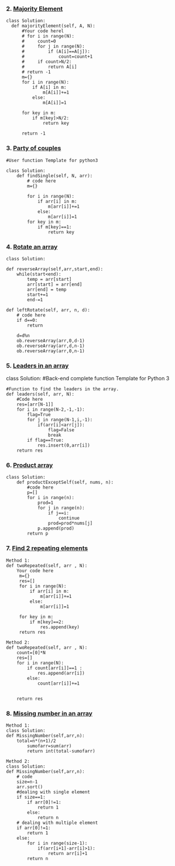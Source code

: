 ### 2. [Majority Element](https://practice.geeksforgeeks.org/problems/majority-element-1587115620/1?utm_source=gfg&utm_medium=article&utm_campaign=bottom_sticky_on_article)
    class Solution:
      def majorityElement(self, A, N):
          #Your code herel
          # for i in range(N):
          #     count=0
          #     for j in range(N):
          #         if (A[i]==A[j]):
          #             count=count+1
          #     if count>N/2:
          #         return A[i]
          # return -1
          m={}
          for i in range(N):
              if A[i] in m:
                  m[A[i]]+=1
              else:
                  m[A[i]]=1

          for key in m:
              if m[key]>N/2:
                  return key

          return -1
          
### 3.  [Party of couples](https://practice.geeksforgeeks.org/problems/alone-in-couple5507/1)
    #User function Template for python3

    class Solution:
        def findSingle(self, N, arr):
            # code here
            m={}

            for i in range(N):
                if arr[i] in m:
                    m[arr[i]]+=1
                else:
                    m[arr[i]]=1
            for key in m:
                if m[key]==1:
                    return key        
### 4. [Rotate an array](https://practice.geeksforgeeks.org/problems/reversal-algorithm5340/1?utm_source=gfg&utm_medium=article_practice_tab&utm_campaign=article_practice_tab)
    class Solution:
    
    def reverseArray(self,arr,start,end):
        while(start<end):
            temp = arr[start]
            arr[start] = arr[end]
            arr[end] = temp
            start+=1
            end-=1
            
    def leftRotate(self, arr, n, d):
        # code here
        if d==0:
            return
            
        d=d%n
        ob.reverseArray(arr,0,d-1)
        ob.reverseArray(arr,d,n-1)
        ob.reverseArray(arr,0,n-1)

### 5. [Leaders in an array](https://practice.geeksforgeeks.org/problems/leaders-in-an-array-1587115620/1?utm_source=gfg&utm_medium=article&utm_campaign=bottom_sticky_on_article)
    
class Solution:
    #Back-end complete function Template for Python 3
    
    #Function to find the leaders in the array.
    def leaders(self, arr, N):
        #Code here
        res=[arr[N-1]]
        for i in range(N-2,-1,-1):
            flag=True
            for j in range(N-1,i,-1):
                if(arr[i]<arr[j]):
                    flag=False
                    break
            if flag==True:
                res.insert(0,arr[i])
        return res
      
### 6. [Product array](https://practice.geeksforgeeks.org/problems/product-array-puzzle4525/1?utm_source=gfg&utm_medium=article&utm_campaign=bottom_sticky_on_article)
    class Solution:
        def productExceptSelf(self, nums, n):
            #code here
            p=[]
            for i in range(n):
                prod=1
                for j in range(n):
                    if j==i:
                        continue
                    prod=prod*nums[j]
                p.append(prod)
            return p
            
### 7. [Find 2 repeating elements](https://practice.geeksforgeeks.org/problems/two-repeated-elements-1587115621/1?utm_source=gfg&utm_medium=article&utm_campaign=bottom_sticky_on_article)
    Method 1:
    def twoRepeated(self, arr , N):
        Your code here
         m={}
         res=[]
         for i in range(N):
             if arr[i] in m:
                 m[arr[i]]+=1
             else:
                 m[arr[i]]=1
        
         for key in m:
             if m[key]==2:
                 res.append(key)
         return res
    
    Method 2: 
    def twoRepeated(self, arr , N):
        count=[0]*N
        res=[]
        for i in range(N):
            if count[arr[i]]==1 :
                res.append(arr[i])
            else:
                count[arr[i]]+=1
                
                
        return res
        
### 8. [Missing number in an array](https://practice.geeksforgeeks.org/problems/missing-number-in-array1416/1?utm_source=gfg&utm_medium=article_practice_tab&utm_campaign=article_practice_tab)
    Method 1:
    class Solution:
    def MissingNumber(self,arr,n):
        total=n*(n+1)/2
            sumofarr=sum(arr)
            return int(total-sumofarr)
    
    Method 2:
    class Solution:
    def MissingNumber(self,arr,n):
        # code 
        size=n-1
        arr.sort()
        #dealing with single element
        if size==1:
            if arr[0]!=1:
                return 1
            else:
                return n
        # dealing with multiple element
        if arr[0]!=1:
            return 1
        else:
            for i in range(size-1):
                if(arr[i+1]-arr[i]>1):
                    return arr[i]+1
            return n
                
                
                
